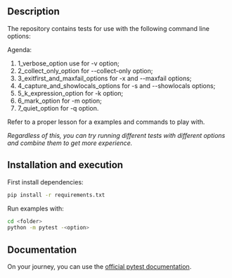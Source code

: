 ## Description

The repository contains tests for use with the following command line options:

Agenda:
1. 1_verbose_option use for -v option;
2. 2_collect_only_option for --collect-only option;
3. 3_exitfirst_and_maxfail_options for -x and --maxfail options;
4. 4_capture_and_showlocals_options for -s and --showlocals options;
5. 5_k_expression_option for -k option;
6. 6_mark_option for -m option;
7. 7_quiet_option for -q option. 

Refer to a proper lesson for a examples and commands to play with.

*Regardless of this, you can try running different tests with different options and combine them to get more experience.*

## Installation and execution

First install dependencies:
```sh
pip install -r requirements.txt
```

Run examples with:
```sh
cd <folder>
python -m pytest -<option>
```

## Documentation
On your journey, you can use the [official pytest documentation](https://docs.pytest.org/en/7.2.x/).